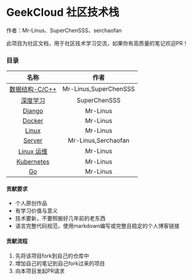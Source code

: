 # GeekCloud 社区技术栈

作者：Mr-Linus、SuperChenSSS、serchaofan

此项目为社区文档，用于社区技术学习交流，如果你有高质量的笔记欢迎PR！

### 目录



|                             名称                             |         作者          |
| :----------------------------------------------------------: | :-------------------: |
|             [数据结构-C/C++](./Data-Structure/)              | Mr-Linus,SuperChenSSS |
|                 [深度学习](./DeepLearning/)                  |     SuperChenSSS      |
|                     [Django](./Django/)                      |       Mr-Linus        |
|                     [Docker](./Docker/)                      |       Mr-Linus        |
|                      [Linux ](./Linux/)                      |       Mr-Linus        |
|                    [Server](./Server/)                       |Mr-Linus,Serchaofan     |
|            [Linux 运维](http://www.geekfan.top/)             |       Mr-Linus        |
| [Kubernetes ](https://note.run-linux.com/2018/07/17/K8S-InfoCollection/) |       Mr-Linus        |
|     [Go](https://note.run-linux.com/2018/09/09/Go-Primer/)     |       Mr-Linus        |



#### 贡献要求

- 个人原创作品
- 有学习价值与意义
- 技术要新，不要照搬好几年前的老东西
- 语言完整代码规范，使用markdown编写或完整且稳定的个人博客链接



#### 贡献流程

1. 先将该项目fork到自己的仓库中
2. 增加自己的笔记到自己fork过来的项目
3. 向本项目发起PR请求
